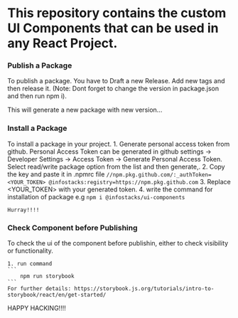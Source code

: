 # This repository contains the custom UI Components that can be used in any React Project.

### Publish a Package
To publish a package. 
    You have to Draft a new Release.
    Add new tags and then release it.
    (Note: Dont forget to change the version in package.json and then run npm i).

This will generate a new package with new version...

### Install a Package
To install a package in your project.
    1. Generate personal access token from github.
        Personal Access Token can be generated in github settings -> Developer Settings -> Access Token -> Generate Personal Access Token.
        Select read/write package option from the list and then generate,.
    2. Copy the key and paste it in .npmrc file
    ```
    //npm.pkg.github.com/:_authToken=<YOUR_TOKEN>
    @infostacks:registry=https://npm.pkg.github.com
    ```
    3. Replace <YOUR_TOKEN> with your generated token.
    4. write the command for installation of package
    e.g
    ```
        npm i @infostacks/ui-components
    ```

    Hurray!!!!

### Check Component before Publishing
To check the ui of the component before publishin, either to check visibility or functionality.

    1. run command
    ```
        npm run storybook
    ```
    For further details: https://storybook.js.org/tutorials/intro-to-storybook/react/en/get-started/

HAPPY HACKING!!!!